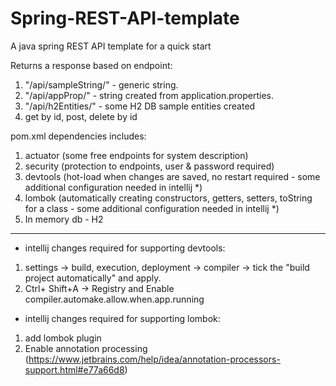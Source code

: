 # Spring-REST-API-template
A java spring REST API template for a quick start

Returns a response based on endpoint:
1) "/api/sampleString/" - generic string.
2) "/api/appProp/" - string created from application.properties.
3) "/api/h2Entities/" - some H2 DB sample entities created
4) get by id, post, delete by id

pom.xml dependencies includes:
1) actuator (some free endpoints for system description)
2) security (protection to endpoints, user & password required)
3) devtools (hot-load when changes are saved, no restart required - some additional configuration needed in intellij *)
4) lombok (automatically creating constructors, getters, setters, toString for a class - some additional configuration needed in intellij *)
5) In memory db - H2

_________________________________________________________
* intellij changes required for supporting devtools:
1) settings -> build, execution, deployment -> compiler -> tick the "build project automatically" and apply.
2) Ctrl+ Shift+A -> Registry and Enable compiler.automake.allow.when.app.running

* intellij changes required for supporting lombok:
1) add lombok plugin
2) Enable annotation processing (https://www.jetbrains.com/help/idea/annotation-processors-support.html#e77a66d8)
